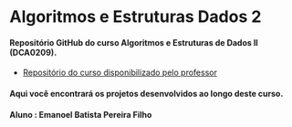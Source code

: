 # Algoritmos e Estruturas Dados 2
#### Repositório GitHub do curso Algoritmos e Estruturas de Dados II (DCA0209).
- [Repositório do curso disponibilizado pelo professor](https://github.com/ivanovitchm/datastructure)
#### Aqui você encontrará os projetos desenvolvidos ao longo deste curso.
#### Aluno : Emanoel Batista Pereira Filho
